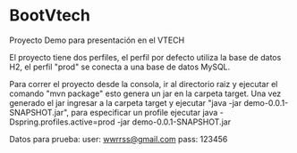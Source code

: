 # BootVtech
Proyecto Demo para presentación en el VTECH 

El proyecto tiene dos perfiles, el perfil por defecto utiliza la base de datos H2, el perfil "prod" se conecta a una base de datos MySQL. 

Para correr el proyecto desde la consola, ir al directorio raiz y ejecutar el comando "mvn package" esto genera un jar en la carpeta target. Una vez generado el jar ingresar a la carpeta target y ejecutar "java -jar demo-0.0.1-SNAPSHOT.jar", para especificar un profile ejecutar java -Dspring.profiles.active=prod -jar demo-0.0.1-SNAPSHOT.jar

Datos para prueba:
user: wwrrss@gmail.com
pass: 123456


